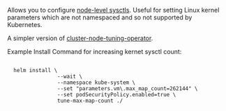 Allows you to configure [node-level sysctls](https://kubernetes.io/docs/tasks/administer-cluster/sysctl-cluster/#setting-sysctls-for-a-pod).
Useful for setting Linux kernel parameters which are not namespaced and so not supported by Kubernetes.

A simpler version of [cluster-node-tuning-operator](https://github.com/openshift/cluster-node-tuning-operator).



Example Install Command  for increasing kernet sysctl count:

```

  helm install \
                --wait \
                --namespace kube-system \
                --set "parameters.vm\.max_map_count=262144" \
                --set podSecurityPolicy.enabled=true \
                tune-max-map-count ./

```
